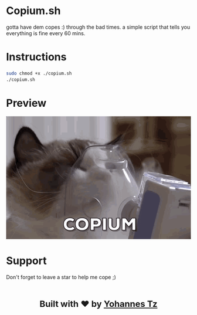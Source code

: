 # Copium.sh
gotta have dem copes :) through the bad times. a simple script that
tells you everything is fine every 60 mins.

# Instructions

```bash
sudo chmod +x ./copium.sh
./copium.sh
```

# Preview
![Cat taking copium](/copium-cat.gif)

# Support

Don't forget to leave a star to help me cope ;)

<div align="center">
  <h1><sub>Built with ❤︎ by
  <a href="http://yohannestz.netlify.app/">Yohannes Tz</a><h1>
</div>